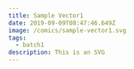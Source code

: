 ```yaml
---
title: Sample Vector1
date: 2019-09-09T08:47:46.649Z
image: /comics/sample-vector1.svg
tags:
  - batch1
description: This is an SVG
---
```


